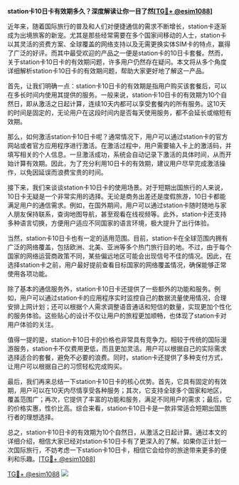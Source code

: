 **station卡10日卡有效期多久？深度解读让你一目了然[[TG💪+ @esim1088](https://t.me/s/esim1088)]**

近年来，随着国际旅行的普及和人们对便捷通信的需求不断增长，station卡逐渐成为出境旅客的新宠。尤其是那些经常需要在多个国家间移动的人士，station卡以其灵活的资费方案、全球覆盖的网络支持以及无需更换实体SIM卡的特点，赢得了广泛的好评。而其中最受欢迎的产品之一便是station卡的10日卡套餐。然而，关于station卡10日卡的有效期问题，许多用户仍然存在疑问。本文将从多个角度详细解析station卡10日卡的有效期问题，帮助大家更好地了解这一产品。

首先，让我们明确一点：station卡10日卡的有效期是指用户购买该套餐后，可以在多长时间内使用其提供的服务。一般来说，station卡10日卡的有效期为10个自然日，即从激活之日起计算，连续10天内都可以享受套餐内的所有服务。这10天的时间是固定的，无论用户在这段时间内是否每天使用服务，都不会延长或缩短有效期。

那么，如何激活station卡10日卡呢？通常情况下，用户可以通过station卡的官方网站或者官方应用程序进行激活。在激活过程中，用户需要输入卡上的激活码，并填写相关的个人信息。一旦激活成功，系统会自动记录下激活的具体时间，从而开始计算有效期。因此，为了充分利用10日卡的有效期，建议用户尽早完成激活操作，以免因延误而浪费宝贵的时间。

接下来，我们来谈谈station卡10日卡的使用场景。对于短期出国旅行的人来说，10日卡无疑是一个非常实用的选择。无论是商务出差还是度假旅游，10日卡都能满足用户的通信需求。例如，在国外期间，用户可以通过station卡随时随地与家人朋友保持联系，查询地图导航，甚至观看在线视频等。此外，station卡还支持多种语言切换，方便用户适应不同国家的语言环境，极大提升了出行体验。

当然，station卡10日卡也有一定的适用范围。目前，station卡在全球范围内拥有广泛的网络覆盖，包括欧洲、北美、亚洲等多个热门旅行目的地。不过，由于每个国家的网络运营商政策不同，某些偏远地区可能会出现信号不佳的情况。因此，在选择station卡之前，用户最好提前查看目标国家的网络覆盖情况，确保能够正常使用各项功能。

除了基本的通信服务外，station卡10日卡还提供了一些额外的功能和服务。例如，用户可以通过station卡的应用程序实时监控自己的数据流量使用情况，合理安排上网计划；还可以根据个人需求调整语音通话和短信的数量，实现更加个性化的服务体验。这些贴心的设计不仅让用户的旅程更加顺畅，也体现了station卡对用户体验的关注。

值得一提的是，station卡10日卡的价格也非常具有竞争力。相较于传统的国际漫游服务，station卡不仅费用更低，而且更加灵活。用户可以根据自己的实际需求选择适合的套餐，避免不必要的浪费。同时，station卡还提供了多种支付方式，让用户可以根据自己的习惯轻松完成购买。

最后，我们再来总结一下station卡10日卡的核心优势。首先，它具有固定的有效期，用户可以在10天内尽情享受各种服务；其次，它支持全球多个国家和地区，覆盖范围广；再次，它提供了丰富的功能和服务，满足不同用户的需求；最后，它的价格实惠，性价比高。综合来看，station卡10日卡是一款非常适合短期出国旅行者的理想选择。

总之，station卡10日卡的有效期为10个自然日，从激活之日起计算。通过本文的详细介绍，相信大家已经对station卡10日卡有了更深入的了解。如果你正计划一次国际旅行，不妨考虑一下station卡10日卡，相信它会给你的旅途带来更多的便利和乐趣。[[TG💪+ @esim1088](https://t.me/s/esim1088)]

[TG💪+ @esim1088](https://t.me/s/esim1088) ![](https://i.postimg.cc/4NQfJmqS/Snipaste-2025-05-13-00-14-12.png)